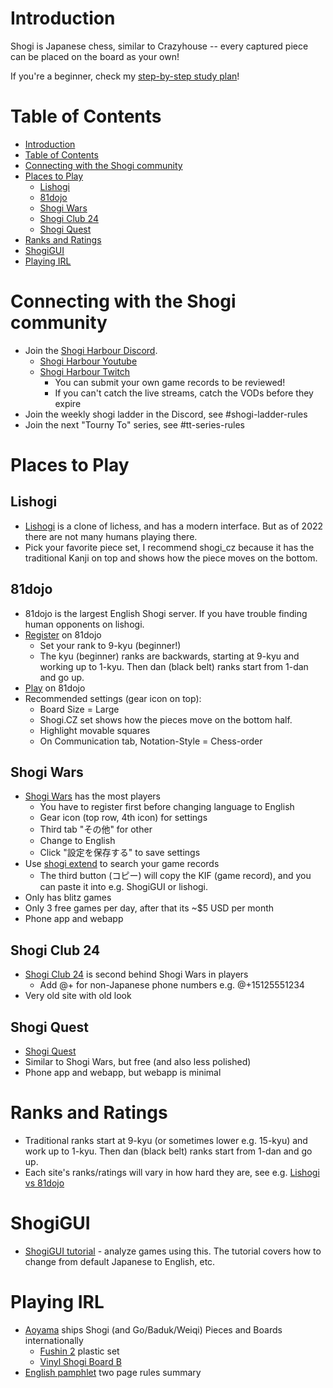 # Introduction
Shogi is Japanese chess, similar to Crazyhouse -- every captured piece can be placed on the board as your own!

If you're a beginner, check my [step-by-step study plan](study_plan)!

# Table of Contents
- [Introduction](#introduction)
- [Table of Contents](#table-of-contents)
- [Connecting with the Shogi community](#connecting-with-the-shogi-community)
- [Places to Play](#places-to-play)
  - [Lishogi](#lishogi)
  - [81dojo](#81dojo)
  - [Shogi Wars](#shogi-wars)
  - [Shogi Club 24](#shogi-club-24)
  - [Shogi Quest](#shogi-quest)
- [Ranks and Ratings](#ranks-and-ratings)
- [ShogiGUI](#shogigui)
- [Playing IRL](#playing-irl)

# Connecting with the Shogi community
* Join the [Shogi Harbour Discord](https://discord.gg/wggn65v).
  * [Shogi Harbour Youtube](https://www.youtube.com/c/ShogiHarbour)
  * [Shogi Harbour Twitch](https://www.twitch.tv/shogi_harbour)
    * You can submit your own game records to be reviewed!
    * If you can't catch the live streams, catch the VODs before they expire
* Join the weekly shogi ladder in the Discord, see #shogi-ladder-rules
* Join the next "Tourny To" series, see #tt-series-rules

# Places to Play

## Lishogi
* [Lishogi](https://lishogi.org) is a clone of lichess, and has a modern interface. But as of 2022 there are not many humans playing there.
* Pick your favorite piece set, I recommend shogi_cz because it has the traditional Kanji on top 
  and shows how the piece moves on the bottom. 

## 81dojo
* 81dojo is the largest English Shogi server. If you have trouble finding human opponents on lishogi.
* [Register](https://system.81dojo.com/en/players/sign_up) on 81dojo
  * Set your rank to 9-kyu (beginner!)
  * The kyu (beginner) ranks are backwards, starting at 9-kyu and working up to 1-kyu. Then dan (black belt) ranks start from 1-dan and go up.
* [Play](http://81dojo.com/client/?locale=en) on 81dojo
* Recommended settings (gear icon on top):
  * Board Size = Large
  * Shogi.CZ set shows how the pieces move on the bottom half.
  * Highlight movable squares
  * On Communication tab, Notation-Style = Chess-order

## Shogi Wars
* [Shogi Wars](https://shogiwars.heroz.jp/) has the most players
  * You have to register first before changing language to English
  * Gear icon (top row, 4th icon) for settings
  * Third tab "その他" for other
  * Change to English
  * Click "設定を保存する" to save settings
* Use [shogi extend](https://www.shogi-extend.com/swars/search) to search your game records
  * The third button (コピー) will copy the KIF (game record), and you can paste it into e.g. ShogiGUI or lishogi.
* Only has blitz games
* Only 3 free games per day, after that its ~$5 USD per month
* Phone app and webapp

## Shogi Club 24
* [Shogi Club 24](https://web.shogidojo.net/24member/p/regi_verify.jsp) is second behind Shogi Wars in players
  * Add @+ for non-Japanese phone numbers e.g. @+15125551234
* Very old site with old look

## Shogi Quest
* [Shogi Quest](http://wars.fm/shogi10)
* Similar to Shogi Wars, but free (and also less polished)
* Phone app and webapp, but webapp is minimal

# Ranks and Ratings
* Traditional ranks start at 9-kyu (or sometimes lower e.g. 15-kyu) and work up to 1-kyu. Then dan (black belt) ranks start from 1-dan and go up.
* Each site's ranks/ratings will vary in how hard they are, see e.g. [Lishogi vs 81dojo](ratings.md)

# ShogiGUI
* [ShogiGUI tutorial](https://docs.google.com/document/d/19f7z830jw5THh6eDL0eVJO7MxuEqr0IBqIDZ2wCKZKA/edit) - analyze games using this. The tutorial covers how to change from default Japanese to English, etc.

# Playing IRL
* [Aoyama](http://www5b.biglobe.ne.jp/~goban/english@shogi@version.html) ships Shogi (and Go/Baduk/Weiqi) Pieces and Boards internationally
  * [Fushin 2](http://www5b.biglobe.ne.jp/~goban/s1go7f/english@pura@red2.html) plastic set
  * [Vinyl Shogi Board B](http://www5b.biglobe.ne.jp/~goban/s1go15f/english@shogi2.html)
* [English pamphlet](https://www.shogi.or.jp/event/english-pamphlet.pdf) two page rules summary
